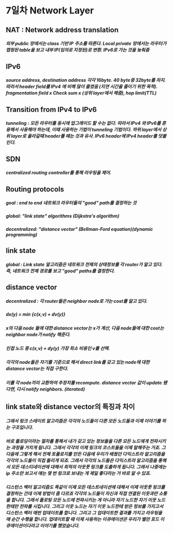 # 7일차 Network Layer
## NAT : Network address translation 
##### 외부 public 망에서는 class 기반 IP 주소를 따른다. Local private 망에서는 라우터가 맵핑된 table을 보고 내부 IP(임의로 지정된)로 변환. IPv6로 가는 것을 늦춰줌
## IPv6
##### source address, destination address 각각 16byte. 40 byte중 32byte를 차지. 따라서 header field를 IPv4 에 비해 많이 줄였음 (지연 시간을 줄이기 위한 목적). fragmentation field x Check sum x (상위 layer에서 해줌), hop limit(TTL)
## Transition from IPv4 to IPv6
##### tunneling : 모든 라우터를 동시에 업그레이드 할 수는 없다. 따라서 IPv4 와 IPv6를 혼용해서 사용해야 하는데, 이때 사용하는 기법이 tunneling 기법이다. 하위 layer에서 상위 layer로 올라갈때 header를 떼는 것과 유사. IPv6 header에 IPv4 header를 덧붙인다.
## SDN
##### centralized routing controller를 통해 라우팅을 제어.
## Routing protocols
##### goal : end to end 네트워크 라우터들의 "good" path를 결정하는 것
##### global: "link state" algorithms (Dijkstra's algorithm)
##### decentralized: "distance vector" (Bellman-Ford equation)(dynamic programming)

## link state
##### global : Link state 알고리즘은 네트워크 전체의 상태정보를 각 router가 알고 있다. 즉, 네트워크 전체 경로를 보고 "good" paths를 결정한다.
## distance vector
##### decentralized : 각 router들은 neighbor node로 가는 cost를 알고 있다. 
##### dx(y) = min {c(x,v) + dv(y)}
##### x의 다음 node 들에 대한 distance vector는 x가 계산, 다음 node들에 대한 cost는 neighbor node가 notify 해준다.
##### 인접 노드 중 c(x,v) + dy(y) 가장 최소 비용인 v를 선택. 
##### 각각의 node들은 자기를 기준으로 해서 direct link를 갖고 있는 node에 대한 distance vector는 직접 구한다.
##### 이를 각 node끼리 교환하여 추정치를 recompute. distance vector 값이 update 됐다면, 다시 notify neighbors. (iterated)

 
## link state와 distance vector의 특징과 차이

##### 그래서 링크 스테이트 알고리즘은 각각의 노드들이 다른 모든 노드들과 이제 이야기를 하는 구조입니다. 
##### 바로 플로딩이라는 절차를 통해서 내가 갖고 있는 정보들을 다른 모든 노드에게 전파시키는 과정을 거치게 됩니다. 그래서 각각의 이제 링크의 코스트들을 이제 말해주는 거죠. 그 다음에 그렇게 해서 전체 토폴로지를 만든 다음에 우리가 배웠던 다익스트라 알고리즘을 각각의 노드들이 직접 돌리게 되죠.  그래서 각각의 노드들은 다익스트라 알고리즘을 통해서 모든 데스티네이션에 대해서 최적의 아웃풋 링크를 도출하게 됩니다. 그래서 나중에는 ip 주소만 보고서 얘는 몇 번 링크로 보내는 게 제일 좋다라는 거 바로 알 수 있죠. 

##### 디스턴스 벡터 알고리즘도 똑같이 이제 모든 데스트네이션에 대해서 이제 아웃풋 링크를 결정하는 건데 이제 방법이 좀 다르죠 각각의 노드들이 자신과 직접 연결된 이웃과만 소통을 합니다. 그래서 플로팅 모든 노드에 전파시키는 게 아니라 자기 노드한 자기 이웃 노드한테만 전파를 시킵니다. 그리고 이웃 노드는 자기 이웃 노드한테 받은 정보를 가지고서 디스턴스 벡터 매번 업데이트를 합니다. 그리고 그 업데이트한 결과를 가지고 라우팅을 매 순간 수행을 합니다. 업데이트할 때 이제 사용하는 이큐에이션은 우리가 벨만 포드 이큐에이션이다라고 이야기를 했었습니다.
